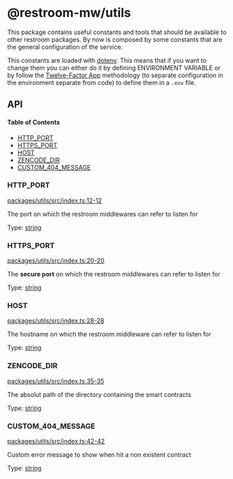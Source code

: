 # @restroom-mw/utils

This package contains useful constants and tools that should be available to other restroom packages.
By now is composed by some constants that are the general configuration of the service.

This constants are loaded with [dotenv](https://github.com/motdotla/dotenv). This means
that if you want to change them you can either do it by defining ENVIRONMENT VARIABLE or
by follow the [Twelve-Factor App](http://12factor.net/config) methodology (to separate 
configuration in the environment separate from code) to define them in a `.env` file.

## API

<!-- Generated by documentation.js. Update this documentation by updating the source code. -->

#### Table of Contents

-   [HTTP_PORT](#http_port)
-   [HTTPS_PORT](#https_port)
-   [HOST](#host)
-   [ZENCODE_DIR](#zencode_dir)
-   [CUSTOM_404_MESSAGE](#custom_404_message)

### HTTP_PORT

[packages/utils/src/index.ts:12-12](https://github.com/dyne/restroom-mw/blob/43c8e14c9be0d39d27dc85f6bf1b26279e92fa15/packages/utils/src/index.ts#L12-L12 "Source code on GitHub")

The port on which the restroom middlewares can refer to listen for

Type: [string](https://developer.mozilla.org/docs/Web/JavaScript/Reference/Global_Objects/String)

### HTTPS_PORT

[packages/utils/src/index.ts:20-20](https://github.com/dyne/restroom-mw/blob/43c8e14c9be0d39d27dc85f6bf1b26279e92fa15/packages/utils/src/index.ts#L20-L20 "Source code on GitHub")

The **secure port** on which the restroom middlewares can refer to listen for

Type: [string](https://developer.mozilla.org/docs/Web/JavaScript/Reference/Global_Objects/String)

### HOST

[packages/utils/src/index.ts:28-28](https://github.com/dyne/restroom-mw/blob/43c8e14c9be0d39d27dc85f6bf1b26279e92fa15/packages/utils/src/index.ts#L28-L28 "Source code on GitHub")

The hostname on which the restroom middleware can refer to listen for

Type: [string](https://developer.mozilla.org/docs/Web/JavaScript/Reference/Global_Objects/String)

### ZENCODE_DIR

[packages/utils/src/index.ts:35-35](https://github.com/dyne/restroom-mw/blob/43c8e14c9be0d39d27dc85f6bf1b26279e92fa15/packages/utils/src/index.ts#L35-L35 "Source code on GitHub")

The absolut path of the directory containing the smart contracts

Type: [string](https://developer.mozilla.org/docs/Web/JavaScript/Reference/Global_Objects/String)

### CUSTOM_404_MESSAGE

[packages/utils/src/index.ts:42-42](https://github.com/dyne/restroom-mw/blob/43c8e14c9be0d39d27dc85f6bf1b26279e92fa15/packages/utils/src/index.ts#L42-L42 "Source code on GitHub")

Custom error message to show when hit a non existent contract

Type: [string](https://developer.mozilla.org/docs/Web/JavaScript/Reference/Global_Objects/String)
